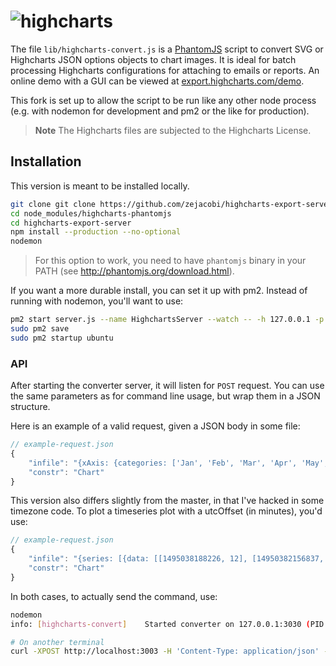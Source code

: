 # ![highcharts](https://www.dropbox.com/s/3se8pnb23b4csay/highcharts.png?raw=1)

The file `lib/highcharts-convert.js` is a [PhantomJS](http://phantomjs.org/) script to convert SVG or Highcharts JSON options objects to chart images. It is ideal for batch processing Highcharts configurations for attaching to emails or reports. An online demo with a GUI can be viewed at [export.highcharts.com/demo](http://export.highcharts.com/demo).

This fork is set up to allow the script to be run like any other node process (e.g. with nodemon for development and pm2 or the like for production).

> **Note**  The Highcharts files are subjected to the Highcharts License.

## Installation
This version is meant to be installed locally. 

```sh
git clone git clone https://github.com/zejacobi/highcharts-export-server.git
cd node_modules/highcharts-phantomjs
cd highcharts-export-server
npm install --production --no-optional
nodemon
```

> For this option to work, you need to have `phantomjs` binary in your PATH (see http://phantomjs.org/download.html).

If you want a more durable install, you can set it up with pm2. Instead of running with nodemon, you'll want to use:
```sh
pm2 start server.js --name HighchartsServer --watch -- -h 127.0.0.1 -p 3030
sudo pm2 save
sudo pm2 startup ubuntu
```

### API
After starting the converter server, it will listen for `POST` request. You can use the same parameters as for command line usage, but wrap them in a JSON structure.

Here is an example of a valid request, given a JSON body in some file:

```javascript
// example-request.json
{
    "infile": "{xAxis: {categories: ['Jan', 'Feb', 'Mar', 'Apr', 'May', 'Jun', 'Jul', 'Aug', 'Sep', 'Oct', 'Nov', 'Dec']},series: [{data: [29.9, 71.5, 106.4, 129.2, 144.0, 176.0, 135.6, 148.5, 216.4, 194.1, 95.6, 54.4]}]};",
    "constr": "Chart"
}
```

This version also differs slightly from the master, in that I've hacked in some timezone code. To plot a timeseries plot with a utcOffset (in minutes), you'd use:

```javascript
// example-request.json
{
    "infile": "{series: [{data: [[1495038188226, 12], [14950382156837, 44]]}],globalOptions: {timezoneOffset: -300}};",
    "constr": "Chart"
}
```

In both cases, to actually send the command, use:

```sh
nodemon
info: [highcharts-convert]    Started converter on 127.0.0.1:3030 (PID: 1350)

# On another terminal
curl -XPOST http://localhost:3003 -H 'Content-Type: application/json' -d @example-request.json
```
